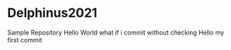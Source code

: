 # Delphinus2021
Sample Repository
Hello World
what if i commit without checking
Hello my first commit